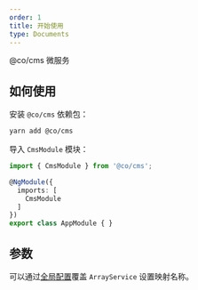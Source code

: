 ```yaml
---
order: 1
title: 开始使用
type: Documents
---
```


@co/cms 微服务

## 如何使用

安装 `@co/cms` 依赖包：

```bash
yarn add @co/cms
```

导入 `CmsModule` 模块：

```typescript
import { CmsModule } from '@co/cms';

@NgModule({
  imports: [
    CmsModule
  ]
})
export class AppModule { }
```

## 参数

可以通过[全局配置](/docs/global-config)覆盖 `ArrayService` 设置映射名称。
